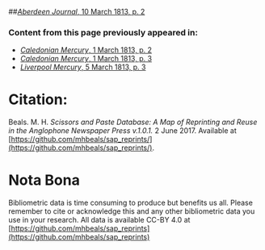 ##[*Aberdeen Journal*, 10 March 1813, p. 2](https://mhbeals.github.io/sap_html/Aberdeen-Journal/Aberdeen-Journal-10-March-1813-p-2)

### Content from this page previously appeared in:
+ [*Caledonian Mercury*, 1 March 1813, p. 2](https://mhbeals.github.io/sap_html/Caledonian-Mercury/Caledonian-Mercury-1-March-1813-p-2)
+ [*Caledonian Mercury*, 1 March 1813, p. 3](https://mhbeals.github.io/sap_html/Caledonian-Mercury/Caledonian-Mercury-1-March-1813-p-3)
+ [*Liverpool Mercury*, 5 March 1813, p. 3](https://mhbeals.github.io/sap_html/Liverpool-Mercury/Liverpool-Mercury-5-March-1813-p-3)
                    
# Citation: 

Beals. M. H. *Scissors and Paste Database: A Map of Reprinting and Reuse in the Anglophone Newspaper Press v.1.0.1.* 2 June 2017. Available at [https://github.com/mhbeals/sap_reprints/](https://github.com/mhbeals/sap_reprints/). 
                    
# Nota Bona

Bibliometric data is time consuming to produce but benefits us all. Please remember to cite or acknowledge this and any other bibliometric data you use in your research. All data is available CC-BY 4.0 at [https://github.com/mhbeals/sap_reprints](https://github.com/mhbeals/sap_reprints)